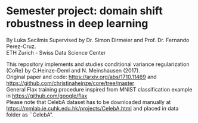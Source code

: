 # Semester project: domain shift robustness in deep learning
By Luka Secilmis
Supervised by Dr. Simon Dirmeier and Prof. Dr. Fernando Perez-Cruz. <br>
ETH Zurich - Swiss Data Science Center

This repository implements and studies conditional variance regularization (CoRe) by C.Heinze-Deml and N. Meinshausen (2017). <br>
Original paper and code: https://arxiv.org/abs/1710.11469 and https://github.com/christinaheinze/core/tree/master <br>
General Flax training procedure inspired from MNIST classification example in https://github.com/google/flax <br>
Please note that CelebA dataset has to be downloaded manually at https://mmlab.ie.cuhk.edu.hk/projects/CelebA.html and placed in data folder as ``CelebA".
